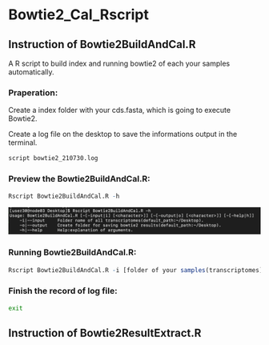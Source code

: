 # Bowtie2_Cal_Rscript
## Instruction of Bowtie2BuildAndCal.R
A R script to build index and running bowtie2 of each your samples automatically.
### Praperation:
Create a index folder with your cds.fasta, which is going to execute Bowtie2.

Create a log file on the desktop to save the informations output in the terminal.
```bash
script bowtie2_210730.log
```
### Preview the Bowtie2BuildAndCal.R:
```R
Rscript Bowtie2BuildAndCal.R -h
```
![image](https://github.com/Hsin-Ping/Bowtie2_Cal_Rscript/blob/master/截圖%202021-07-30%20下午4.47.24.png)

### Running Bowtie2BuildAndCal.R:
```R
Rscript Bowtie2BuildAndCal.R -i [folder of your samples(transcriptomes] -o [create a folder to save results of each samples.]
```
### Finish the record of log file:
```bash
exit
```

## Instruction of Bowtie2ResultExtract.R 
